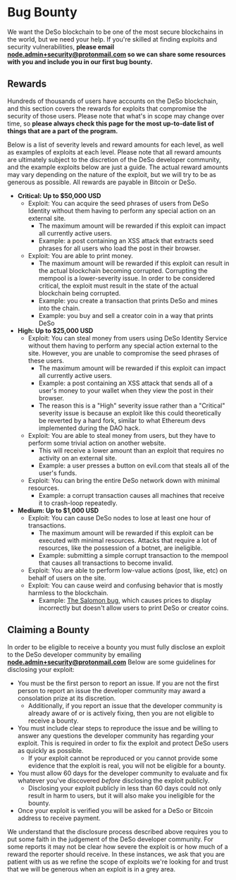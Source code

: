 # Bug Bounty

We want the DeSo blockchain to be one of the most secure blockchains in the world, but we need your help. If you're skilled at finding exploits and security vulnerabilities, **please email node.admin+security@protonmail.com so we can share some resources with you and include you in our first bug bounty.**‌

## Rewards <a id="rewards"></a>

Hundreds of thousands of users have accounts on the DeSo blockchain, and this section covers the rewards for exploits that compromise the security of those users. Please note that what's in scope may change over time, so **please always check this page for the most up-to-date list of things that are a part of the program.**‌

Below is a list of severity levels and reward amounts for each level, as well as examples of exploits at each level. Please note that all reward amounts are ultimately subject to the discretion of the DeSo developer community, and the example exploits below are just a guide. The actual reward amounts may vary depending on the nature of the exploit, but we will try to be as generous as possible. All rewards are payable in Bitcoin or DeSo.‌

* **Critical: Up to $50,000 USD**
  * Exploit: You can acquire the seed phrases of users from DeSo Identity without them having to perform any special action on an external site.
    * The maximum amount will be rewarded if this exploit can impact all currently active users.
    * Example: a post containing an XSS attack that extracts seed phrases for all users who load the post in their browser.
  * Exploit: You are able to print money.
    * The maximum amount will be rewarded if this exploit can result in the actual blockchain becoming corrupted. Corrupting the mempool is a lower-severity issue. In order to be considered critical, the exploit must result in the state of the actual blockchain being corrupted.
    * Example: you create a transaction that prints DeSo and mines into the chain.
    * Example: you buy and sell a creator coin in a way that prints DeSo
* **High: Up to $25,000 USD**
  * Exploit: You can steal money from users using DeSo Identity Service without them having to perform any special action external to the site. However, you are unable to compromise the seed phrases of these users.
    * The maximum amount will be rewarded if this exploit can impact all currently active users.
    * Example: a post containing an XSS attack that sends all of a user's money to your wallet when they view the post in their browser.
    * The reason this is a "High" severity issue rather than a "Critical" severity issue is because an exploit like this could theoretically be reverted by a hard fork, similar to what Ethereum devs implemented during the DAO hack.
  * Exploit: You are able to steal money from users, but they have to perform some trivial action on another website.
    * This will receive a lower amount than an exploit that requires no activity on an external site.
    * Example: a user presses a button on evil.com that steals all of the user's funds.
  * Exploit: You can bring the entire DeSo network down with minimal resources.
    * Example: a corrupt transaction causes all machines that receive it to crash-loop repeatedly.
* **Medium: Up to $1,000 USD**
  * Exploit: You can cause DeSo nodes to lose at least one hour of transactions.
    * The maximum amount will be rewarded if this exploit can be executed with minimal resources. Attacks that require a lot of resources, like the possession of a botnet, are ineligible.
    * Example: submitting a simple corrupt transaction to the mempool that causes all transactions to become invalid.
  * Exploit: You are able to perform low-value actions \(post, like, etc\) on behalf of users on the site.
  * Exploit: You can cause weird and confusing behavior that is mostly harmless to the blockchain.
    * Example: [The Salomon bug](https://diamondapp.com/u/salomon), which causes prices to display incorrectly but doesn't allow users to print DeSo or creator coins.

## Claiming a Bounty <a id="claiming-a-bounty"></a>

In order to be eligible to receive a bounty you must fully disclose an exploit to the DeSo developer community by emailing **node.admin+security@protonmail.com** Below are some guidelines for disclosing your exploit:‌

* You must be the first person to report an issue. If you are not the first person to report an issue the developer community may award a consolation prize at its discretion.
  * Additionally, if you report an issue that the developer community is already aware of or is actively fixing, then you are not eligible to receive a bounty.
* You must include clear steps to reproduce the issue and be willing to answer any questions the developer community has regarding your exploit. This is required in order to fix the exploit and protect DeSo users as quickly as possible.
  * If your exploit cannot be reproduced or you cannot provide some evidence that the exploit is real, you will not be eligible for a bounty.
* You must allow 60 days for the developer community to evaluate and fix whatever you've discovered _before_ disclosing the exploit publicly.
  * Disclosing your exploit publicly in less than 60 days could not only result in harm to users, but it will also make you ineligible for the bounty.
* Once your exploit is verified you will be asked for a DeSo or Bitcoin address to receive payment.

We understand that the disclosure process described above requires you to put some faith in the judgement of the DeSo developer community. For some reports it may not be clear how severe the exploit is or how much of a reward the reporter should receive. In these instances, we ask that you are patient with us as we refine the scope of exploits we're looking for and trust that we will be generous when an exploit is in a grey area.
